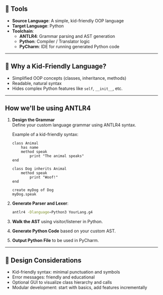 ## 🔧 Tools

- **Source Language**: A simple, kid-friendly OOP language
- **Target Language**: Python
- **Toolchain**:
  - **ANTLR4**: Grammar parsing and AST generation
  - **Python**: Compiler / Translator logic
  - **PyCharm**: IDE for running generated Python code

---

## 🧒 Why a Kid-Friendly Language?

- Simplified OOP concepts (classes, inheritance, methods)
- Readable, natural syntax
- Hides complex Python features like `self`, `__init__`, etc.

---

## How we'll be using ANTLR4

1. **Design the Grammar**  
   Define your custom language grammar using ANTLR4 syntax.

   Example of a kid-friendly syntax:

   ```
   class Animal
       has name
       method speak
           print "The animal speaks"
   end

   class Dog inherits Animal
       method speak
           print "Woof!"
   end

   create myDog of Dog
   myDog.speak
   ```

2. **Generate Parser and Lexer**:
   ```bash
   antlr4 -Dlanguage=Python3 YourLang.g4
   ```

3. **Walk the AST** using visitor/listener in Python.

4. **Generate Python Code** based on your custom AST.

5. **Output Python File** to be used in PyCharm.

---

## 🧠 Design Considerations

- Kid-friendly syntax: minimal punctuation and symbols
- Error messages: friendly and educational
- Optional GUI to visualize class hierarchy and calls
- Modular development: start with basics, add features incrementally


